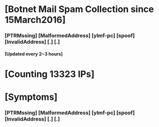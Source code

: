 # [Botnet Mail Spam Collection since 15March2016]
### [PTRMssing] [MalformedAddress] [ylmf-pc] [spoof] [InvalidAddress] [.] [.]
#### [Updated every 2~3 hours]

# [Counting 13323 IPs]

# [Symptoms] 
###   [PTRMssing] [MalformedAddress] [ylmf-pc] [spoof] [InvalidAddress] [.] [.]
